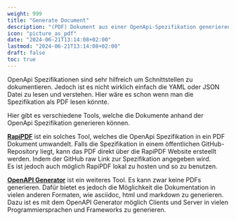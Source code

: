 ```yaml
---
weight: 999
title: "Generate Document"
description: "(PDF) Dokument aus einer OpenApi-Spezifikation generieren."
icon: "picture_as_pdf"
date: "2024-06-21T13:14:08+02:00"
lastmod: "2024-06-21T13:14:08+02:00"
draft: false
toc: true
---
```


OpenApi Spezifikationen sind sehr hilfreich um Schnittstellen zu dokumentieren.
Jedoch ist es nicht wirklich einfach die YAML oder JSON Datei zu lesen und verstehen.
Hier wäre es schon wenn man die Spezifikation als PDF lesen könnte.

Hier gibt es verschiedene Tools, welche die Dokumente anhand der OpenApi Spezifikation generieren können.

[**RapiPDF**](https://mrin9.github.io/RapiPdf/) ist ein solches Tool, welches die OpenApi Spezifikation in ein PDF Dokument umwandelt.
Falls die Spezifikation in einem öffentlichen GitHub-Repository liegt, kann das PDF direkt über die RapiPDF Website ersteellt werden.
Indem der GitHub raw Link zur Spezifikation angegeben wird.  
Es ist jedoch auch möglich RapiPDF lokal zu hosten und so zu benutzen.

[**OpenAPI Generator**](https://openapi-generator.tech/) ist ein weiteres Tool. Es kann zwar keine PDFs generieren.
Dafür bietet es jedoch die Möglichkeit die Dokumentation in vielen anderen Formaten, wie asciidoc, html und markdown zu generieren.
Dazu ist es mit dem OpenAPI Generator möglich Clients und Server in vielen Programmiersprachen und Frameworks zu generieren.

